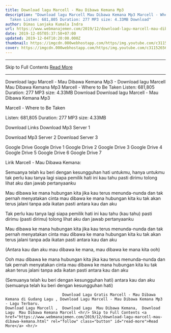 ```yaml
---
title: Download lagu Marcell - Mau Dibawa Kemana Mp3
description: "Download lagu Marcell Mau Dibawa Kemana Mp3 Marcell - Where to Be
  Taken Listen: 681,805 Duration: 277 MP3 size: 4.33MB Download"
author: Dimas Lanjaka Kumala Indra
url: https://www.webmanajemen.com/2019/12/download-lagu-marcell-mau-dibawa-kemana.html
date: 2019-12-05T05:37:50+07:00
updated: 2019-12-04T10:20:00.000Z
thumbnail: https://imgcdn.000webhostapp.com/https/img.youtube.com/c3115265653a06e47477cb82ebefeab6.jpeg
cover: https://imgcdn.000webhostapp.com/https/img.youtube.com/c3115265653a06e47477cb82ebefeab6.jpeg
---
```


<hr/> Skip to Full Contents <a href="https://www.webmanajemen.com/2019/12/download-lagu-marcell-mau-dibawa-kemana.html" rel="follow" class="button" id="read-more">Read More</a> <hr/> Download lagu Marcell - Mau Dibawa Kemana Mp3 - Download lagu Marcell Mau Dibawa Kemana Mp3 Marcell - Where to Be Taken Listen: 681,805 Duration: 277 MP3 size: 4.33MB Download Download lagu Marcell - Mau Dibawa Kemana Mp3

  Marcell - Where to Be Taken 

  Listen: 681,805 
  Duration: 277 
  MP3 size: 4.33MB 

  Download Links 
  Download Mp3 Server 1 

  Download Mp3 Server 2 
  Download Server 3 


  Google Drive   Google Drive 1 
  Google Drive 2 
  Google Drive 3 
  Google Drive 4 
  Google Drive 5 
  Google Drive 6 
  Google Drive 7 


                             
Lirik Marcell - Mau Dibawa Kemana:
                             
Semuanya telah ku beri dengan kesungguhan hati
  untukmu, hanya untukmu
  tak perlu kau tanya lagi siapa pemilik hati ini
  kau tahu pasti dirimu
  tolong lihat aku dan jawab pertanyaanku
  
  Mau dibawa ke mana hubungan kita
  jika kau terus menunda-nunda
  dan tak pernah menyatakan cinta
  mau dibawa ke mana hubungan kita
  ku tak akan terus jalani tanpa ada ikatan pasti
  antara kau dan aku
  
  Tak perlu kau tanya lagi siapa pemilik hati ini
  kau tahu (kau tahu) pasti dirimu (pasti dirimu)
  tolong lihat aku dan jawab pertanyaanku
  
  Mau dibawa ke mana hubungan kita
  jika kau terus menunda-nunda
  dan tak pernah menyatakan cinta
  mau dibawa ke mana hubungan kita
  ku tak akan terus jalani tanpa ada ikatan pasti
  antara kau dan aku
  
  (Antara kau dan aku
  mau dibawa ke mana, mau dibawa ke mana kita ooh)
  
  Ooh mau dibawa ke mana hubungan kita
  jika kau terus menunda-nunda
  dan tak pernah menyatakan cinta
  mau dibawa ke mana hubungan kita
  ku tak akan terus jalani tanpa ada ikatan pasti
  antara kau dan aku
  
  (Semuanya telah ku beri dengan kesungguhan hati)
  antara kau dan aku
  (semuanya telah ku beri dengan kesungguhan hati)                                 
                                 
                             Download Lagu Gratis Marcell - Mau Dibawa Kemana di Gudang Lagu , Download Lagu Marcell - Mau Dibawa Kemana Mp3 - Lagu Terbaru.                                                         Download Lagu Marcell ,  Download Lagu  Mau Dibawa Kemana,  Download Lagu  Mau Dibawa Kemana Marcell <hr/> Skip to Full Contents <a href="https://www.webmanajemen.com/2019/12/download-lagu-marcell-mau-dibawa-kemana.html" rel="follow" class="button" id="read-more">Read More</a> <hr/>